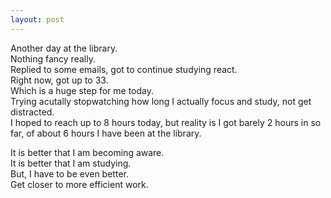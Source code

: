 ```yaml
---
layout: post
---
```


Another day at the library.  
Nothing fancy really.  
Replied to some emails, got to continue studying react.  
Right now, got up to 33.  
Which is a huge step for me today.  
Trying acutally stopwatching how long I actually focus and study, not get distracted.  
I hoped to reach up to 8 hours today, but reality is I got barely 2 hours in so far, of about 6 hours I have been at the library.  
  

It is better that I am becoming aware.  
It is better that I am studying.  
But, I have to be even better.  
Get closer to more efficient work.  
